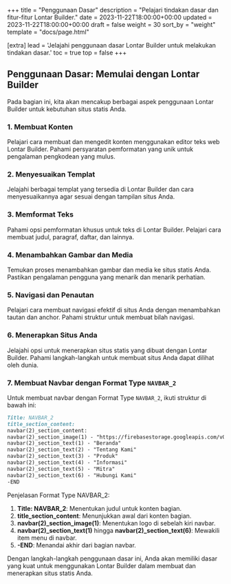 +++
title = "Penggunaan Dasar"
description = "Pelajari tindakan dasar dan fitur-fitur Lontar Builder."
date = 2023-11-22T18:00:00+00:00
updated = 2023-11-22T18:00:00+00:00
draft = false
weight = 30
sort_by = "weight"
template = "docs/page.html"

[extra]
lead = 'Jelajahi penggunaan dasar Lontar Builder untuk melakukan tindakan dasar.'
toc = true
top = false
+++

## Penggunaan Dasar: Memulai dengan Lontar Builder

Pada bagian ini, kita akan mencakup berbagai aspek penggunaan Lontar Builder untuk kebutuhan situs statis Anda.

### 1. Membuat Konten

Pelajari cara membuat dan mengedit konten menggunakan editor teks web Lontar Builder. Pahami persyaratan pemformatan yang unik untuk pengalaman pengkodean yang mulus.

### 2. Menyesuaikan Templat

Jelajahi berbagai templat yang tersedia di Lontar Builder dan cara menyesuaikannya agar sesuai dengan tampilan situs Anda.

### 3. Memformat Teks

Pahami opsi pemformatan khusus untuk teks di Lontar Builder. Pelajari cara membuat judul, paragraf, daftar, dan lainnya.

### 4. Menambahkan Gambar dan Media

Temukan proses menambahkan gambar dan media ke situs statis Anda. Pastikan pengalaman pengguna yang menarik dan menarik perhatian.

### 5. Navigasi dan Penautan

Pelajari cara membuat navigasi efektif di situs Anda dengan menambahkan tautan dan anchor. Pahami struktur untuk membuat bilah navigasi.

### 6. Menerapkan Situs Anda

Jelajahi opsi untuk menerapkan situs statis yang dibuat dengan Lontar Builder. Pahami langkah-langkah untuk membuat situs Anda dapat dilihat oleh dunia.

### 7. Membuat Navbar dengan Format Type `NAVBAR_2`

Untuk membuat navbar dengan Format Type `NAVBAR_2`, ikuti struktur di bawah ini:

```markdown
Title: NAVBAR_2
title_section_content:
navbar(2)_section_content:
navbar(2)_section_image(1) - "https://firebasestorage.googleapis.com/v0/b/lontar-thawaf.appspot.com/o/qiblaSkins%2Flontar_logo_color.png?alt=media&token=ab999d98-3aa7-40bb-a62e-59c07c09b491"
navbar(2)_section_text(1) - "Beranda"
navbar(2)_section_text(2) - "Tentang Kami"
navbar(2)_section_text(3) - "Produk"
navbar(2)_section_text(4) - "Informasi"
navbar(2)_section_text(5) - "Mitra"
navbar(2)_section_text(6) - "Hubungi Kami"
-END
```

Penjelasan Format Type NAVBAR_2:

1. **Title: NAVBAR_2**: Menentukan judul untuk konten bagian.
2. **title_section_content**: Menunjukkan awal dari konten bagian.
3. **navbar(2)_section_image(1)**: Menentukan logo di sebelah kiri navbar.
4. **navbar(2)_section_text(1)** hingga **navbar(2)_section_text(6)**: Mewakili item menu di navbar.
5. **-END**: Menandai akhir dari bagian navbar.

Dengan langkah-langkah penggunaan dasar ini, Anda akan memiliki dasar yang kuat untuk menggunakan Lontar Builder dalam membuat dan menerapkan situs statis Anda.